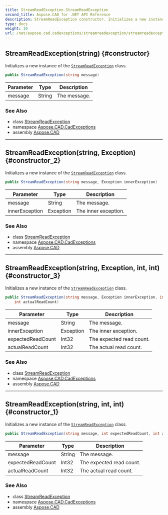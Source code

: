 ```yaml
---
title: StreamReadException.StreamReadException
second_title: Aspose.CAD for .NET API Reference
description: StreamReadException constructor. Initializes a new instance of the StreamReadException class
type: docs
weight: 10
url: /net/aspose.cad.cadexceptions/streamreadexception/streamreadexception/
---
```

## StreamReadException(string) {#constructor}

Initializes a new instance of the [`StreamReadException`](../) class.

```csharp
public StreamReadException(string message)
```

| Parameter | Type | Description |
| --- | --- | --- |
| message | String | The message. |

### See Also

* class [StreamReadException](../)
* namespace [Aspose.CAD.CadExceptions](../../streamreadexception/)
* assembly [Aspose.CAD](../../../)

---

## StreamReadException(string, Exception) {#constructor_2}

Initializes a new instance of the [`StreamReadException`](../) class.

```csharp
public StreamReadException(string message, Exception innerException)
```

| Parameter | Type | Description |
| --- | --- | --- |
| message | String | The message. |
| innerException | Exception | The inner exception. |

### See Also

* class [StreamReadException](../)
* namespace [Aspose.CAD.CadExceptions](../../streamreadexception/)
* assembly [Aspose.CAD](../../../)

---

## StreamReadException(string, Exception, int, int) {#constructor_3}

Initializes a new instance of the [`StreamReadException`](../) class.

```csharp
public StreamReadException(string message, Exception innerException, int expectedReadCount, 
    int actualReadCount)
```

| Parameter | Type | Description |
| --- | --- | --- |
| message | String | The message. |
| innerException | Exception | The inner exception. |
| expectedReadCount | Int32 | The expected read count. |
| actualReadCount | Int32 | The actual read count. |

### See Also

* class [StreamReadException](../)
* namespace [Aspose.CAD.CadExceptions](../../streamreadexception/)
* assembly [Aspose.CAD](../../../)

---

## StreamReadException(string, int, int) {#constructor_1}

Initializes a new instance of the [`StreamReadException`](../) class.

```csharp
public StreamReadException(string message, int expectedReadCount, int actualReadCount)
```

| Parameter | Type | Description |
| --- | --- | --- |
| message | String | The message. |
| expectedReadCount | Int32 | The expected read count. |
| actualReadCount | Int32 | The actual read count. |

### See Also

* class [StreamReadException](../)
* namespace [Aspose.CAD.CadExceptions](../../streamreadexception/)
* assembly [Aspose.CAD](../../../)


